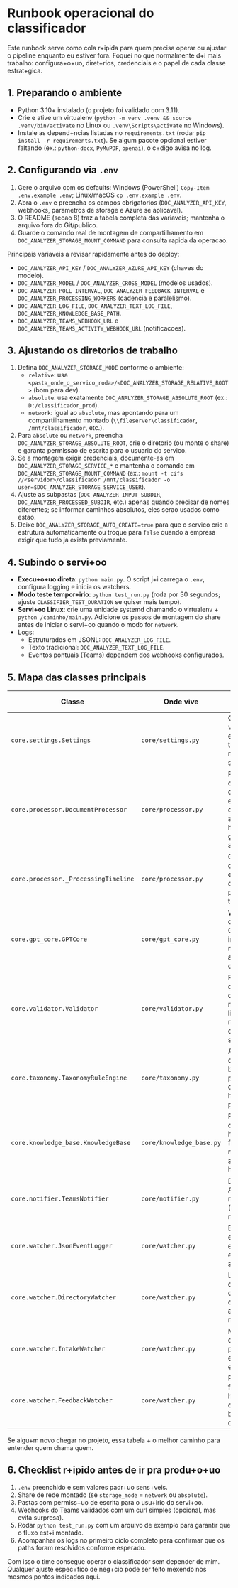 # Runbook operacional do classificador

Este runbook serve como cola r+ipida para quem precisa operar ou ajustar o pipeline enquanto eu estiver fora. Foquei no que normalmente d+i mais trabalho: configura+o+uo, diret+rios, credenciais e o papel de cada classe estrat+gica.

## 1. Preparando o ambiente
- Python 3.10+ instalado (o projeto foi validado com 3.11).
- Crie e ative um virtualenv (`python -m venv .venv && source .venv/bin/activate` no Linux ou `.venv\Scripts\activate` no Windows).
- Instale as depend+ncias listadas no `requirements.txt` (rodar `pip install -r requirements.txt`). Se algum pacote opcional estiver faltando (ex.: `python-docx`, `PyMuPDF`, `openai`), o c+digo avisa no log.

## 2. Configurando via `.env`
1. Gere o arquivo com os defaults: Windows (PowerShell) `Copy-Item .env.example .env`; Linux/macOS `cp .env.example .env`.
2. Abra o `.env` e preencha os campos obrigatorios (`DOC_ANALYZER_API_KEY`, webhooks, parametros de storage e Azure se aplicavel).
3. O README (secao 8) traz a tabela completa das variaveis; mantenha o arquivo fora do Git/publico.
4. Guarde o comando real de montagem de compartilhamento em `DOC_ANALYZER_STORAGE_MOUNT_COMMAND` para consulta rapida da operacao.

Principais variaveis a revisar rapidamente antes do deploy:
- `DOC_ANALYZER_API_KEY` / `DOC_ANALYZER_AZURE_API_KEY` (chaves do modelo).
- `DOC_ANALYZER_MODEL` / `DOC_ANALYZER_CROSS_MODEL` (modelos usados).
- `DOC_ANALYZER_POLL_INTERVAL`, `DOC_ANALYZER_FEEDBACK_INTERVAL` e `DOC_ANALYZER_PROCESSING_WORKERS` (cadencia e paralelismo).
- `DOC_ANALYZER_LOG_FILE`, `DOC_ANALYZER_TEXT_LOG_FILE`, `DOC_ANALYZER_KNOWLEDGE_BASE_PATH`.
- `DOC_ANALYZER_TEAMS_WEBHOOK_URL` e `DOC_ANALYZER_TEAMS_ACTIVITY_WEBHOOK_URL` (notificacoes).
## 3. Ajustando os diretorios de trabalho
1. Defina `DOC_ANALYZER_STORAGE_MODE` conforme o ambiente:
   - `relative`: usa `<pasta_onde_o_servico_roda>/<DOC_ANALYZER_STORAGE_RELATIVE_ROOT>` (bom para dev).
   - `absolute`: usa exatamente `DOC_ANALYZER_STORAGE_ABSOLUTE_ROOT` (ex.: `D:/classificador_prod`).
   - `network`: igual ao `absolute`, mas apontando para um compartilhamento montado (`\\fileserver\classificador`, `/mnt/classificador`, etc.).
2. Para `absolute` ou `network`, preencha `DOC_ANALYZER_STORAGE_ABSOLUTE_ROOT`, crie o diretorio (ou monte o share) e garanta permissao de escrita para o usuario do servico.
3. Se a montagem exigir credenciais, documente-as em `DOC_ANALYZER_STORAGE_SERVICE_*` e mantenha o comando em `DOC_ANALYZER_STORAGE_MOUNT_COMMAND` (ex.: `mount -t cifs //<servidor>/classificador /mnt/classificador -o user=$DOC_ANALYZER_STORAGE_SERVICE_USER`).
4. Ajuste as subpastas (`DOC_ANALYZER_INPUT_SUBDIR`, `DOC_ANALYZER_PROCESSED_SUBDIR`, etc.) apenas quando precisar de nomes diferentes; se informar caminhos absolutos, eles serao usados como estao.
5. Deixe `DOC_ANALYZER_STORAGE_AUTO_CREATE=true` para que o servico crie a estrutura automaticamente ou troque para `false` quando a empresa exigir que tudo ja exista previamente.
## 4. Subindo o servi+oo
- **Execu+o+uo direta**: `python main.py`. O script j+i carrega o `.env`, configura logging e inicia os watchers.
- **Modo teste tempor+irio**: `python test_run.py` (roda por 30 segundos; ajuste `CLASSIFIER_TEST_DURATION` se quiser mais tempo).
- **Servi+oo Linux**: crie uma unidade systemd chamando o virtualenv + `python /caminho/main.py`. Adicione os passos de montagem do share antes de iniciar o servi+oo quando o modo for `network`.
- Logs:
  - Estruturados em JSONL: `DOC_ANALYZER_LOG_FILE`.
  - Texto tradicional: `DOC_ANALYZER_TEXT_LOG_FILE`.
  - Eventos pontuais (Teams) dependem dos webhooks configurados.

## 5. Mapa das classes principais
| Classe | Onde vive | Por que importa |
| --- | --- | --- |
| `core.settings.Settings` | `core/settings.py` | Carrega o `.env`, valida tipos e exp+Ae tudo tipado para o resto do sistema. |
| `core.processor.DocumentProcessor` | `core/processor.py` | Pipeline completo do documento: extrai texto, chama GPT, aplica heur+sticas, gera ZIP e atualiza a base. |
| `core.processor._ProcessingTimeline` | `core/processor.py` | Guarda o tempo de cada etapa e emite eventos estruturados para facilitar troubleshooting. |
| `core.gpt_core.GPTCore` | `core/gpt_core.py` | Wrapper das chamadas GPT/Azure, incluindo retries, prompts auxiliares e cross-check. |
| `core.validator.Validator` | `core/validator.py` | Refaz a an+ilise quando a confian+oa n+uo bate o limite e normaliza os campos de sa+da. |
| `core.taxonomy.TaxonomyRuleEngine` | `core/taxonomy.py` | Ajusta a categoria com base em palavras-chave quando o GPT hesita ou erra por pouco. |
| `core.knowledge_base.KnowledgeBase` | `core/knowledge_base.py` | Persist+ncia das an+ilises e hist+rico de feedback (evita retrabalho e alimenta heur+sticas). |
| `core.notifier.TeamsNotifier` | `core/notifier.py` | Dispara os Adaptive Cards no Teams (status e relat+rios). |
| `core.watcher.JsonEventLogger` | `core/watcher.py` | Escreve eventos estruturados em JSONL para auditoria. |
| `core.watcher.DirectoryWatcher` | `core/watcher.py` | Loop de polling que dispara callbacks quando aparece arquivo novo. |
| `core.watcher.IntakeWatcher` | `core/watcher.py` | Move arquivos da entrada para processamento e gerencia o executor. |
| `core.watcher.FeedbackWatcher` | `core/watcher.py` | Processa feedback humano e joga os ajustes na base de conhecimento. |

Se algu+m novo chegar no projeto, essa tabela + o melhor caminho para entender quem chama quem.

## 6. Checklist r+ipido antes de ir pra produ+o+uo
1. `.env` preenchido e sem valores padr+uo sens+veis.
2. Share de rede montado (se `storage_mode` = `network` ou `absolute`).
3. Pastas com permiss+uo de escrita para o usu+irio do servi+oo.
4. Webhooks do Teams validados com um curl simples (opcional, mas evita surpresa).
5. Rodar `python test_run.py` com um arquivo de exemplo para garantir que o fluxo est+i montado.
6. Acompanhar os logs no primeiro ciclo completo para confirmar que os paths foram resolvidos conforme esperado.

Com isso o time consegue operar o classificador sem depender de mim. Qualquer ajuste espec+fico de neg+cio pode ser feito mexendo nos mesmos pontos indicados aqui.
